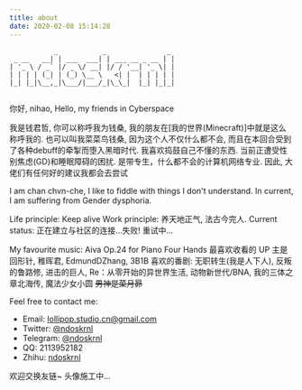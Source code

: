 ```yaml
---
title: about
date: 2020-02-08 15:14:28
---
```


```
           _           _               _ 
 _ __   __| | ___  ___| | ___ __ _ __ | |
| '_ \ / _` |/ _ \/ __| |/ / '__| '_ \| |
| | | | (_| | (_) \__ \   <| |  | | | | |
|_| |_|\__,_|\___/|___/_|\_\_|  |_| |_|_|
                                         
```

你好, nihao, Hello, my friends in Cyberspace

我是钱君哲, 你可以称呼我为钱桑, 我的朋友在[我的世界(Minecraft)]中就是这么称呼我的.
也可以叫我菜菜鸟钱桑, 因为这个人不仅什么都不会, 而且在本回合受到了各种debuff的牵掣而堕入黑暗时代.
我喜欢捣鼓自己不懂的东西.
当前正遭受性别焦虑(GD)和睡眠障碍的困扰.
是带专生，什么都不会的计算机网络专业. 因此, 大佬们有任何好的建议我都会去尝试

I am chan chvn-che, I like to fiddle with things I don't understand.
In current, I am suffering from Gender dysphoria.

Life principle: Keep alive
Work principle: 养天地正气, 法古今完人.
Current status: 正在建立与社区的连接...失败! 重试中...

My favourite music: Aiva Op.24 for Piano Four Hands
最喜欢收看的 UP 主是回形针, 稚晖君, EdmundDZhang, 3B1B
喜欢的番剧: 无职转生(我是人下人), 反叛的鲁路修, 进击的巨人, Re：从零开始的异世界生活, 动物新世代/BNA, 我的三体之章北海传, 魔法少女小圆
<del>男神是菜月昴</del>

Feel free to contact me:
- Email: lollipop.studio.cn@gmail.com
- Twitter: [@ndoskrnl](https://twitter.com/ndoskrnl)
- Telegram: [@ndoskrnl](https://t.me/ndoskrnl)
- QQ: 2113952182
- Zhihu: [ndoskrnl](https://www.zhihu.com/people/logarithm-96)

欢迎交换友链~
头像施工中...
